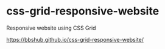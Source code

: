 # css-grid-responsive-website
Responsive website using CSS Grid


https://bbshub.github.io/css-grid-responsive-website/
